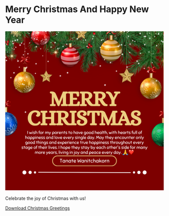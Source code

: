 # Merry Christmas And Happy New Year

![Christmas](Picture/download.png)

Celebrate the joy of Christmas with us!

[Download Christmas Greetings](#)
